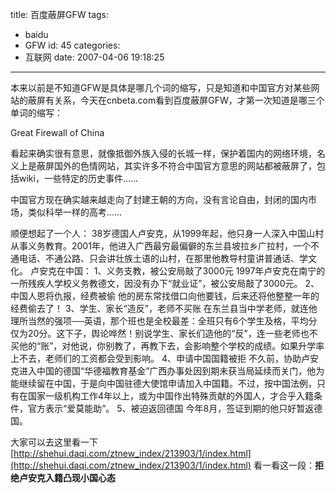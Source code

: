 title: 百度蔽屏GFW
tags:
  - baidu
  - GFW
id: 45
categories:
  - 互联网
date: 2007-04-06 19:18:25
---

本来以前是不知道GFW是具体是哪几个词的缩写，只是知道和中国官方对某些网站的蔽屏有关系，今天在cnbeta.com看到百度蔽屏GFW，才第一次知道是哪三个单词的缩写：

Great Firewall of China

看起来确实很有意思，就像抵御外族入侵的长城一样，保护着国内的网络环境，名义上是蔽屏国外的色情网站，其实许多不符合中国官方意思的网站都被蔽屏了，包括wiki，一些特定的历史事件……

中国官方现在确实越来越走向了封建王朝的方向，没有言论自由，封闭的国内市场，类似科举一样的高考……

顺便想起了一个人：
     38岁德国人卢安克，从1999年起，他只身一人深入中国山村从事义务教育。2001年，他进入广西最穷最偏僻的东兰县坡拉乡广拉村，一个不通电话、不通公路、只会讲壮族土语的山村，在那里他教导村童讲普通话、学文化。 
     卢安克在中国：
         1、义务支教，被公安局敲了3000元 
         1997年卢安克在南宁的一所残疾人学校义务教德文，因没有办下“就业证”，被公安局敲了3000元。 
         2、中国人恩将仇报，经费被偷
         他的房东常找借口向他要钱，后来还将他整整一年的经费偷去了！
         3、学生、家长“造反”，老师不买账
         在东兰县当中学老师，就连他理所当然的强项──英语，那个班也是全校最差：全班只有6个学生及格，平均分仅为20分。这下子，舆论哗然！别说学生、家长们造他的“反”，连一些老师也不买他的“账”，对他说，你别教了，再教下去，会影响整个学校的成绩。如果升学率上不去，老师们的工资都会受到影响。 
         4、申请中国国籍被拒
         不久前，协助卢安克进入中国的德国“华德福教育基金”广西办事处因到期未获当局延续而关门，他为能继续留在中国，于是向中国驻德大使馆申请加入中国籍。不过，按中国法例，只有在国家一级机构工作4年以上，或为中国作出特殊贡献的外国人，才合乎入籍条件，官方表示“爱莫能助”。 
         5、被迫返回德国
         今年8月，签证到期的他只好暂返德国。

大家可以去这里看一下
[http://shehui.daqi.com/ztnew_index/213903/1/index.html](http://shehui.daqi.com/ztnew_index/213903/1/index.html)
看一看这一段：**拒绝卢安克入籍凸现小国心态**
